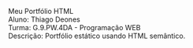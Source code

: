 Meu Portfólio HTML \
Aluno: Thiago Deones \
Turma: G.9.PW.4DA - Programação WEB \
Descrição: Portfólio estático usando HTML  semântico.